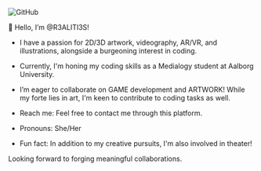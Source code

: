 ![GitHub](https://github.com/R3ALITI3S/R3ALITI3S/assets/151532242/6c2257e1-9a10-4bf0-bebc-b86d60735ac6)

👋 Hello, I’m @R3ALITI3S!

- I have a passion for 2D/3D artwork, videography, AR/VR, and illustrations, alongside a burgeoning interest in coding.

- Currently, I'm honing my coding skills as a Medialogy student at Aalborg University.

- I’m eager to collaborate on GAME development and ARTWORK! While my forte lies in art, I'm keen to contribute to coding tasks as well.

- Reach me: Feel free to contact me through this platform.

- Pronouns: She/Her

- Fun fact: In addition to my creative pursuits, I'm also involved in theater!

Looking forward to forging meaningful collaborations.

<!---
R3ALITI3S/R3ALITI3S is a ✨ special ✨ repository because its `README.md` (this file) appears on your GitHub profile.
You can click the Preview link to take a look at your changes.
--->
